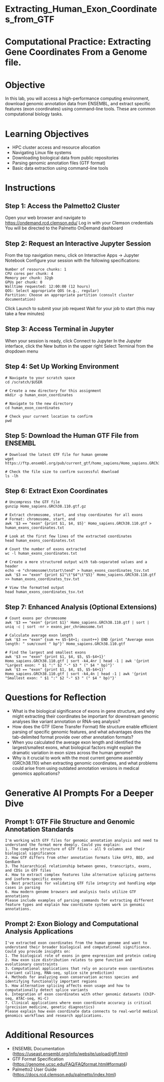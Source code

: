 # Extracting_Human_Exon_Coordinates_from_GTF

# Computational Practice: Extracting Gene Coordinates From a Genome file.

# Objective
In this lab, you will access a high-performance computing environment, download genomic annotation data from ENSEMBL, and extract specific features (exon coordinates) using command-line tools. These are common computational biology tasks.

# Learning Objectives
* HPC cluster access and resource allocation
* Navigating Linux file systems
* Downloading biological data from public repositories
* Parsing genomic annotation files (GTF format)
* Basic data extraction using command-line tools

# Instructions

## Step 1: Access the Palmetto2 Cluster
Open your web browser and navigate to https://ondemand.rcd.clemson.edu/
Log in with your Clemson credentials
You will be directed to the Palmetto OnDemand dashboard

## Step 2: Request an Interactive Jupyter Session
From the top navigation menu, click on Interactive Apps → Jupyter Notebook
Configure your session with the following specifications:
```
Number of resource chunks: 1
CPU cores per chunk: 4
Memory per chunk: 32gb
GPUs per chunk: 0
Walltime requested: 12:00:00 (12 hours)
QOS: Select appropriate QOS (e.g., regular)
Partition: Choose an appropriate partition (consult cluster documentation)
```
Click Launch to submit your job request
Wait for your job to start (this may take a few minutes)

## Step 3: Access Terminal in Jupyter
When your session is ready, click Connect to Jupyter
In the Jupyter interface, click the New button in the upper right
Select Terminal from the dropdown menu

## Step 4: Set Up Working Environment
```
# Navigate to your scratch space
cd /scratch/$USER

# Create a new directory for this assignment
mkdir -p human_exon_coordinates

# Navigate to the new directory
cd human_exon_coordinates

# Check your current location to confirm
pwd
```

## Step 5: Download the Human GTF File from ENSEMBL
```
# Download the latest GTF file for human genome 
wget https://ftp.ensembl.org/pub/current_gtf/homo_sapiens/Homo_sapiens.GRCh38.110.gtf.gz

# Check the file size to confirm successful download
ls -lh
```

## Step 6: Extract Exon Coordinates
```
# Uncompress the GTF file
gunzip Homo_sapiens.GRCh38.110.gtf.gz

# Extract chromosome, start, and stop coordinates for all exons
# Format: chromosome, start, end
awk '$3 == "exon" {print $1, $4, $5}' Homo_sapiens.GRCh38.110.gtf > human_exons_coordinates.txt

# Look at the first few lines of the extracted coordinates
head human_exons_coordinates.txt

# Count the number of exons extracted
wc -l human_exons_coordinates.txt

# Create a more structured output with tab-separated values and a header
echo -e "chromosome\tstart\tend" > human_exons_coordinates_tsv.txt
awk '$3 == "exon" {print $1"\t"$4"\t"$5}' Homo_sapiens.GRCh38.110.gtf >> human_exons_coordinates_tsv.txt

# View the formatted output
head human_exons_coordinates_tsv.txt
```

## Step 7: Enhanced Analysis (Optional Extensions)
```
# Count exons per chromosome
awk '$3 == "exon" {print $1}' Homo_sapiens.GRCh38.110.gtf | sort | uniq -c | sort -nr > exons_per_chromosome.txt

# Calculate average exon length
awk '$3 == "exon" {sum += $5-$4+1; count++} END {print "Average exon length: " sum/count " bp"}' Homo_sapiens.GRCh38.110.gtf

# Find the largest and smallest exons
awk '$3 == "exon" {print $1, $4, $5, $5-$4+1}' Homo_sapiens.GRCh38.110.gtf | sort -k4,4nr | head -1 | awk '{print "Largest exon: " $1 ":" $2 "-" $3 " (" $4 " bp)"}'
awk '$3 == "exon" {print $1, $4, $5, $5-$4+1}' Homo_sapiens.GRCh38.110.gtf | sort -k4,4n | head -1 | awk '{print "Smallest exon: " $1 ":" $2 "-" $3 " (" $4 " bp)"}'
```

# Questions for Reflection
* What is the biological significance of exons in gene structure, and why might extracting their coordinates be important for downstream genomic analyses like variant annotation or RNA-seq analysis?
* How does the GTF (Gene Transfer Format) file structure enable efficient parsing of specific genomic features, and what advantages does the tab-delimited format provide over other annotation formats?
* When you calculated the average exon length and identified the largest/smallest exons, what biological factors might explain the dramatic variation in exon sizes across the human genome?
* Why is it crucial to work with the most current genome assembly (GRCh38.110) when extracting genomic coordinates, and what problems could arise from using outdated annotation versions in medical genomics applications?

# Generative AI Prompts For a Deeper Dive

## Prompt 1: GTF File Structure and Genomic Annotation Standards
```
I'm working with GTF files for genomic annotation analysis and need to understand the format more deeply. Could you explain:
1. The complete structure of GTF files - all 9 columns and their biological significance
2. How GTF differs from other annotation formats like GFF3, BED, and GenBank
3. The hierarchical relationship between genes, transcripts, exons, and CDSs in GTF files
4. How to extract complex features like alternative splicing patterns and isoform-specific exons
5. Best practices for validating GTF file integrity and handling edge cases in parsing
6. How modern genome browsers and analysis tools utilize GTF annotations
Please include examples of parsing commands for extracting different feature types and explain how coordinate systems work in genomic annotations.
```
## Prompt 2: Exon Biology and Computational Analysis Applications
```
I've extracted exon coordinates from the human genome and want to understand their broader biological and computational significance. Could you provide insights on:
1. The biological role of exons in gene expression and protein coding
2. How exon size distribution relates to gene function and evolutionary constraints
3. Computational applications that rely on accurate exon coordinates (variant calling, RNA-seq, splice site prediction)
4. Methods for analyzing exon conservation across species and identifying functionally important regions
5. How alternative splicing affects exon usage and how to computationally detect splice variants
6. Integration of exon coordinates with other genomic datasets (ChIP-seq, ATAC-seq, Hi-C)
7. Clinical applications where exon coordinate accuracy is critical (precision medicine, genetic diagnostics)
Please explain how exon coordinate data connects to real-world medical genomics workflows and research applications.
```
# Additional Resources
* ENSEMBL Documentation (https://useast.ensembl.org/info/website/upload/gff.html)
* GTF Format Specification (https://genome.ucsc.edu/FAQ/FAQformat.html#format4)
* Palmetto2 User Guide (https://docs.rcd.clemson.edu/palmetto/index.html)
